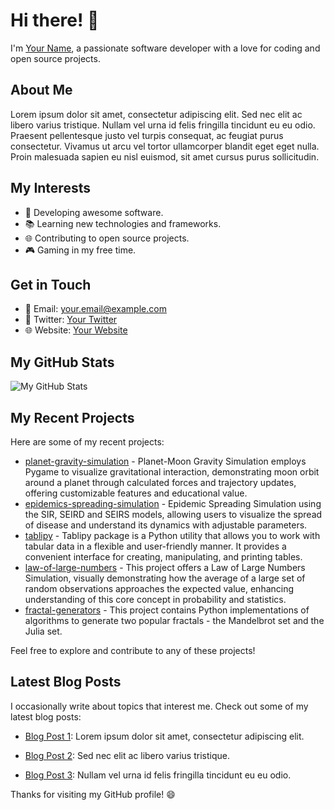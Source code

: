 # Hi there! 👋

I'm [Your Name](https://github.com/yourusername), a passionate software developer with a love for coding and open source projects.

## About Me

Lorem ipsum dolor sit amet, consectetur adipiscing elit. Sed nec elit ac libero varius tristique. Nullam vel urna id felis fringilla tincidunt eu eu odio. Praesent pellentesque justo vel turpis consequat, ac feugiat purus consectetur. Vivamus ut arcu vel tortor ullamcorper blandit eget eget nulla. Proin malesuada sapien eu nisl euismod, sit amet cursus purus sollicitudin.

## My Interests

- 🚀 Developing awesome software.
- 📚 Learning new technologies and frameworks.
- 🌐 Contributing to open source projects.
- 🎮 Gaming in my free time.

## Get in Touch

- 📧 Email: your.email@example.com
- 💬 Twitter: [Your Twitter](https://twitter.com/yourtwitter)
- 🌐 Website: [Your Website](https://www.yourwebsite.com)

## My GitHub Stats

![My GitHub Stats](https://github-readme-stats.vercel.app/api?username=yourusername&show_icons=true&theme=dark)

## My Recent Projects

Here are some of my recent projects:

- [planet-gravity-simulation](https://github.com/mirolaukka/planet-gravity-simulation) - Planet-Moon Gravity Simulation employs Pygame to visualize gravitational interaction, demonstrating moon orbit around a planet through calculated forces and trajectory updates, offering customizable features and educational value.
- [epidemics-spreading-simulation](https://github.com/mirolaukka/epidemics-spreading-simulation) - Epidemic Spreading Simulation using the SIR, SEIRD and SEIRS models, allowing users to visualize the spread of disease and understand its dynamics with adjustable parameters.
- [tablipy](https://github.com/mirolaukka/tablipy) - Tablipy package is a Python utility that allows you to work with tabular data in a flexible and user-friendly manner. It provides a convenient interface for creating, manipulating, and printing tables. 
- [law-of-large-numbers](https://github.com/mirolaukka/law-of-large-numbers) - This project offers a Law of Large Numbers Simulation, visually demonstrating how the average of a large set of random observations approaches the expected value, enhancing understanding of this core concept in probability and statistics.
- [fractal-generators](https://github.com/mirolaukka/fractal-generators) - This project contains Python implementations of algorithms to generate two popular fractals - the Mandelbrot set and the Julia set.


Feel free to explore and contribute to any of these projects!

## Latest Blog Posts

I occasionally write about topics that interest me. Check out some of my latest blog posts:

- [Blog Post 1](https://www.yourwebsite.com/blog/post1): Lorem ipsum dolor sit amet, consectetur adipiscing elit.

- [Blog Post 2](https://www.yourwebsite.com/blog/post2): Sed nec elit ac libero varius tristique.

- [Blog Post 3](https://www.yourwebsite.com/blog/post3): Nullam vel urna id felis fringilla tincidunt eu eu odio.

Thanks for visiting my GitHub profile! 😄
